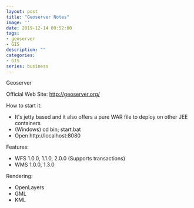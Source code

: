 ```yaml
---
layout: post
title: "Geoserver Notes"
image: ''
date: 2019-12-14 09:52:00
tags: 
- geoserver
- GIS
description: ""
categories:
- GIS
series: business
---
```


Geoserver

Official Web Site: http://geoserver.org/


How to start it:
- It's jetty based and it also offers a pure WAR file to deploy on other JEE containers
- (Windows) cd bin; start.bat
- Open http://localhost:8080

Features:
- WFS 1.0.0, 1.1.0, 2.0.0 (Supports transactions)
- WMS 1.0.0, 1.3.0

Rendering:
- OpenLayers
- GML
- KML
